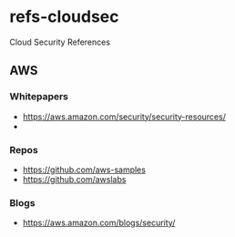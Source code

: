 # refs-cloudsec
Cloud Security References

## AWS

### Whitepapers
* https://aws.amazon.com/security/security-resources/
* 

### Repos

* https://github.com/aws-samples
* https://github.com/awslabs

### Blogs
* https://aws.amazon.com/blogs/security/
